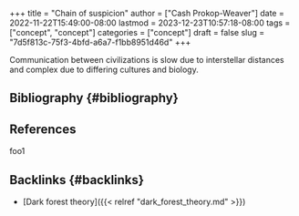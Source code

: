 +++
title = "Chain of suspicion"
author = ["Cash Prokop-Weaver"]
date = 2022-11-22T15:49:00-08:00
lastmod = 2023-12-23T10:57:18-08:00
tags = ["concept", "concept"]
categories = ["concept"]
draft = false
slug = "7d5f813c-75f3-4bfd-a6a7-f1bb8951d46d"
+++

Communication between civilizations is slow due to interstellar distances and complex due to differing cultures and biology.


## Bibliography {#bibliography}

## References

<style>.csl-entry{text-indent: -1.5em; margin-left: 1.5em;}</style><div class="csl-bib-body">
</div>

foo1


## Backlinks {#backlinks}

-   [Dark forest theory]({{< relref "dark_forest_theory.md" >}})
